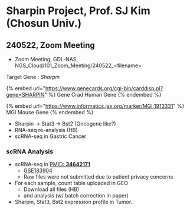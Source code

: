 # Sharpin Project, Prof. SJ Kim (Chosun Univ.)

## 240522, Zoom Meeting

* Zoom Meeting, GDL-NAS, NGS\_Cloud/101\_Zoom\_Meeting/240522\_\<filename>

Target Gene : _Sharpin_

{% embed url="https://www.genecards.org/cgi-bin/carddisp.pl?gene=SHARPIN" %}
Gene Crad Human Gene
{% endembed %}

{% embed url="https://www.informatics.jax.org/marker/MGI:1913331" %}
MGI Mouse Gene
{% endembed %}

* Sharpin -> Stat3 -> Bst2 (Oncogene like?)
* RNA-seq re-analysis (HB)
* scRNA-seq in Gastric Cancer

### scRNA Analysis

* scRNA-seq in [PMID: **34642171**](https://pubmed.ncbi.nlm.nih.gov/34642171/)
  * [GSE183904](https://www.ncbi.nlm.nih.gov/geo/query/acc.cgi?acc=GSE183904)
  * Raw files were not submitted due to patient privacy concerns
* For each sample, count table uploaded in GEO
  * Download all files (HB)
  * and analysis (w/ batch correction in paper)
* Sharpin, Stat3, Bst2 expression profile in Tumor.

